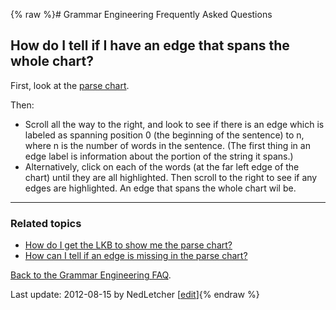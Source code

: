 {% raw %}# Grammar Engineering Frequently Asked Questions

## How do I tell if I have an edge that spans the whole chart?

First, look at the [parse chart](https://blog.inductorsoftware.com/docsproto/matrix/GeFaqShowChart).

Then:

- Scroll all the way to the right, and look to see if there is an edge
which is labeled as spanning position 0 (the beginning of the
sentence) to n, where n is the number of words in the sentence. (The
first thing in an edge label is information about the portion of the
string it spans.)
- Alternatively, click on each of the words (at the far left edge of
the chart) until they are all highlighted. Then scroll to the right
to see if any edges are highlighted. An edge that spans the whole
chart wil be.

* * *

### Related topics

- [How do I get the LKB to show me the parse chart?](https://blog.inductorsoftware.com/docsproto/matrix/GeFaqShowChart)
- [How can I tell if an edge is missing in the parse
chart?](https://blog.inductorsoftware.com/docsproto/matrix/GeFaqMissingHowTo)

[Back to the Grammar Engineering FAQ](/GrammarEngineeringFaq).

Last update: 2012-08-15 by NedLetcher [[edit](https://github.com/delph-in/docs/wiki/GeFaqSpanningEdge/_edit)]{% endraw %}